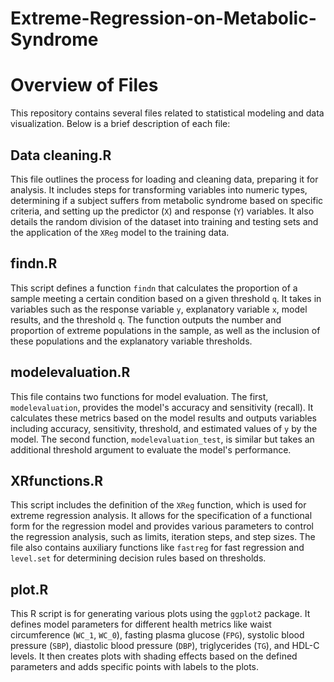 # Extreme-Regression-on-Metabolic-Syndrome

# Overview of Files

This repository contains several files related to statistical modeling and data visualization. Below is a brief description of each file:

## Data cleaning.R
This file outlines the process for loading and cleaning data, preparing it for analysis. It includes steps for transforming variables into numeric types, determining if a subject suffers from metabolic syndrome based on specific criteria, and setting up the predictor (`X`) and response (`Y`) variables. It also details the random division of the dataset into training and testing sets and the application of the `XReg` model to the training data.

## findn.R
This script defines a function `findn` that calculates the proportion of a sample meeting a certain condition based on a given threshold `q`. It takes in variables such as the response variable `y`, explanatory variable `x`, model results, and the threshold `q`. The function outputs the number and proportion of extreme populations in the sample, as well as the inclusion of these populations and the explanatory variable thresholds.

## modelevaluation.R
This file contains two functions for model evaluation. The first, `modelevaluation`, provides the model's accuracy and sensitivity (recall). It calculates these metrics based on the model results and outputs variables including accuracy, sensitivity, threshold, and estimated values of `y` by the model. The second function, `modelevaluation_test`, is similar but takes an additional threshold argument to evaluate the model's performance.

## XRfunctions.R
This script includes the definition of the `XReg` function, which is used for extreme regression analysis. It allows for the specification of a functional form for the regression model and provides various parameters to control the regression analysis, such as limits, iteration steps, and step sizes. The file also contains auxiliary functions like `fastreg` for fast regression and `level.set` for determining decision rules based on thresholds.

## plot.R
This R script is for generating various plots using the `ggplot2` package. It defines model parameters for different health metrics like waist circumference (`WC_1`, `WC_0`), fasting plasma glucose (`FPG`), systolic blood pressure (`SBP`), diastolic blood pressure (`DBP`), triglycerides (`TG`), and HDL-C levels. It then creates plots with shading effects based on the defined parameters and adds specific points with labels to the plots.

